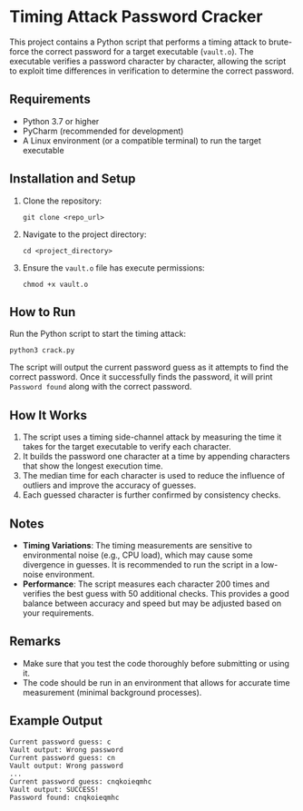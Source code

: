 # Timing Attack Password Cracker

This project contains a Python script that performs a timing attack to brute-force the correct password for a target executable (`vault.o`). The executable verifies a password character by character, allowing the script to exploit time differences in verification to determine the correct password.

## Requirements

- Python 3.7 or higher
- PyCharm (recommended for development)
- A Linux environment (or a compatible terminal) to run the target executable

## Installation and Setup

1. Clone the repository:
   ```
   git clone <repo_url>
   ```

2. Navigate to the project directory:
   ```
   cd <project_directory>
   ```

3. Ensure the `vault.o` file has execute permissions:
   ```
   chmod +x vault.o
   ```


## How to Run

Run the Python script to start the timing attack:
```
python3 crack.py
```

The script will output the current password guess as it attempts to find the correct password. Once it successfully finds the password, it will print `Password found` along with the correct password.

## How It Works

1. The script uses a timing side-channel attack by measuring the time it takes for the target executable to verify each character.
2. It builds the password one character at a time by appending characters that show the longest execution time.
3. The median time for each character is used to reduce the influence of outliers and improve the accuracy of guesses.
4. Each guessed character is further confirmed by consistency checks.

## Notes

- **Timing Variations**: The timing measurements are sensitive to environmental noise (e.g., CPU load), which may cause some divergence in guesses. It is recommended to run the script in a low-noise environment.
- **Performance**: The script measures each character 200 times and verifies the best guess with 50 additional checks. This provides a good balance between accuracy and speed but may be adjusted based on your requirements.

## Remarks

- Make sure that you test the code thoroughly before submitting or using it.
- The code should be run in an environment that allows for accurate time measurement (minimal background processes).

## Example Output

```
Current password guess: c
Vault output: Wrong password
Current password guess: cn
Vault output: Wrong password
...
Current password guess: cnqkoieqmhc
Vault output: SUCCESS!
Password found: cnqkoieqmhc
```

